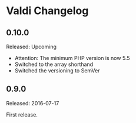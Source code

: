 Valdi Changelog
===============

## 0.10.0
Released: Upcoming
- Attention: The minimum PHP version is now 5.5
- Switched to the array shorthand
- Switched the versioning to SemVer

## 0.9.0
Released: 2016-07-17

First release.
